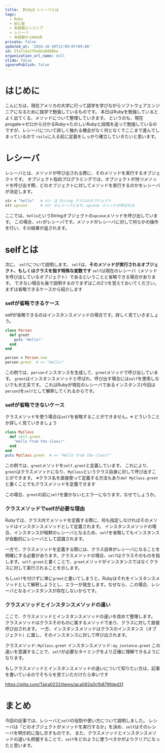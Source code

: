 ```yaml
---
title: 【Ruby】レシーバとは
tags:
  - Ruby
  - 初心者
  - 未経験エンジニア
  - レシーバ
  - 未経験からWeb系
private: false
updated_at: '2024-10-30T13:09:07+09:00'
id: 5fa71da3f9a6ba8d88ba
organization_url_name: null
slide: false
ignorePublish: false
---
```

# はじめに
こんにちは、現在アメリカの大学に行って語学を学びながらソフトウェアエンジニアになるために独学で勉強しているものです。
本日はRubyを勉強しているとよく出てくる、メソッドについて整理していきます。
というのも、現在progate→ゼロから分かるRuby→たのしいRubyと段階を追って勉強しているのですが、レシーバについて詳しく触れる機会がなく何となくでここまで進んでしまっているので
`rails`に入る前に定義をしっかり確立していきたいと思います。

# レシーバ
レシーバとは、メソッドが呼び出される際に、そのメソッドを実行するオブジェクトです。
オブジェクト指向プログラミングでは、オブジェクトが持つメソッドを呼び出す際、どのオブジェクトに対してメソッドを実行するのかをレシーバが決定します。

```ruby:receiver1.rb
str = "hello"   # str は String クラスのオブジェクト
str.upcase      # str がレシーバとなり、upcase メソッドが呼ばれる
```
ここでは、`hello`というStringオブジェクトの`upcase`メソッドを呼び出しています。
この場合、`str`がレシーバです。メソッドがレシーバに対して何らかの操作を行い、その結果が返されます。

# selfとは
次に、 `self`について説明します。
`self`は、<strong>そのメソッドが実行されるオブジェクト、もしくはクラスを指す特殊な変数です</strong>
`self`は現在のレシーバ（メソッドを呼び出しているオブジェクト）であるということと省略できる場合があります。
できない場合も後で説明するのでまずはこの2つを覚えておいてください。
まずは省略できるケースから紹介します

### selfが省略できるケース
selfが省略できるのはインスタンスメソッドの場合です。詳しく見ていきましょう。
```ruby:self1.rb
class Person
  def greet
    puts "Hello!"
  end
end

person = Person.new
person.greet  # => "Hello!"
```
この例では、`person`インスタンスを生成して、`greet`メソッドで呼び出しています。
`greet`はインスタンスメソッドと呼ばれ、呼び出す場合には`self`を使用しないでも大丈夫です。
これはRubyが現在のレシーバであるインスタンス(今回は`person`)を`self`として解釈してくれるからです。

### selfが省略できないケース
クラスメソッドを使う場合は`self`を省略することができません。※
どういうことか詳しく見ていきましょう
```ruby:self2.rb
class MyClass
  def self.greet
    "Hello from the class!"
  end
end
puts MyClass.greet  # => "Hello from the class!"
```

この例では、`greet`メソッドを`self.greet`と定義しています。
これにより、`greet`はクラスメソッドになり、`MyClass`というクラス自身に対して呼び出すことができます。
※クラス名を直接使って定義する方法もあり`def MyClass.greet`と書くことでもクラスメソッドを定義できます

この場合、`greet`の前に`self`を置かないとエラーになります。なぜでしょうか。

### クラスメソッドでselfが必要な理由
Rubyでは、クラス内でメソッドを定義する際に、何も指定しなければそのメソッドはインスタンスメソッドとして定義されます。
インスタンスメソッドの場合、インスタンスが暗黙のレシーバとなるため、`self`を省略してもインスタンスが自動的にレシーバとして認識されます。

一方で、クラスメソッドを定義する際には、クラス自体がレシーバになることを明確にする必要があります。クラスメソッドの場合、`self`はクラスそのものを指します。`self.greet`と書くことで、`greet`メソッドがインスタンスではなくクラスに対して実行されることを示します。

もし`self`を付けずに単に`greet`と書いてしまうと、Rubyはそれをインスタンスメソッドとして解釈しようとし、エラーが発生します。なぜなら、この場合、レシーバとなるインスタンスが存在しないからです。

### クラスメソッドとインスタンスメソッドの違い
ここで、クラスメソッドとインスタンスメソッドの違いを改めて整理します。
クラスメソッドはクラスそのものに属するメソッドであり、クラスに対して直接呼び出されます。
一方、インスタンスメソッドはクラスのインスタンス（オブジェクト）に属し、そのインスタンスに対して呼び出されます。

クラスメソッド: `MyClass.greet`
インスタンスメソッド: `my_instance.greet`
この違いを意識することで、`self`が必要なタイミングをより正確に理解できるようになります。

もしクラスメソッドとインスタンスメソッドの違いについて知りたい方は、記事を書いているのでそちらを見ていただけたら幸いです

https://qiita.com/Taira0222/items/aca062a0cfb879fded31

# まとめ
今回の記事では、レシーバと`self`の役割や使い方について説明しました。
レシーバは「どのオブジェクトがメソッドを実行するか」を決め、`self`はそのレシーバを明示的に指し示すものです。
また、クラスメソッドとインスタンスメソッドの違いも把握することで、`self`をどのように使うべきかがよりクリアになったと思います。
